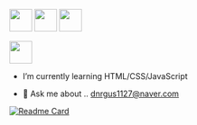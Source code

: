 
<a href="/" target="_blank"><img src="https://img.shields.io/badge/HTML5-white?style=flat&logo=HTML5&logoColor=E34F26" style="height : 40px"/></a>
<a href="/" target="_blank"><img src="https://img.shields.io/badge/CSS3-white?style=flat&logo=CSS3&logoColor=1572B6" style="height : 40px"/></a>
<a href="/" target="_blank"><img src="https://img.shields.io/badge/JAVASCRIPT-white?style=flat&logo=JAVASCRIPT&logoColor=F7DF1E" style="height : 40px"/></a>
<!-- <a href="/" target="_blank"><img src="https://img.shields.io/badge/Express-white?style=flat&logo=Express&logoColor=000000" style="height : 40px"/></a> -->
<a href="/" target="_blank"><img src="https://img.shields.io/badge/react-white?style=flat&logo=react&logoColor=00CAFF" style="height : 40px"/></a>
-  I’m currently learning  HTML/CSS/JavaScript

- 💬 Ask me about ..
dnrgus1127@naver.com


<!-- ![Anurag's GitHub stats](https://github-readme-stats.vercel.app/api?username=dnrgus1127&theme=default&show_icons=true) -->

[![Readme Card](https://github-readme-stats.vercel.app/api/pin/?username=dnrgus1127&repo=portfolio&theme=default)](https://github.com/dnrgus1127/portfolio)


<!--
**dnrgus1127/dnrgus1127** is a ✨ _special_ ✨ repository because its `README.md` (this file) appears on your GitHub profile.

Here are some ideas to get you started:

- 🔭 I’m currently working on ...
- 🌱 I’m currently learning ...
- 👯 I’m looking to collaborate on ...
- 🤔 I’m looking for help with ...
- 💬 Ask me about ...
- 📫 How to reach me: ...
- 😄 Pronouns: ...
- ⚡ Fun fact: ...
-->
